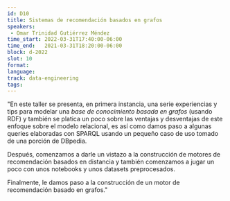 ```yaml
---
id: D10
title: Sistemas de recomendación basados en grafos
speakers:
 - Omar Trinidad Gutiérrez Méndez
time_start: 2022-03-31T17:40:00-06:00
time_end:   2021-03-31T18:20:00-06:00
block: d-2022
slot: 10
format: 
language: 
track: data-engineering
tags:
---
```


"En este taller se presenta, en primera instancia, una serie experiencias y tips para modelar una _base de conocimiento basada en grafos_ (usando RDF) y también se platica un poco sobre las ventajas y desventajas de este enfoque sobre el modelo relacional, es así como damos paso a algunas queries elaboradas con SPARQL usando un pequeño caso de uso tomado de una porción de DBpedia.

Después, comenzamos a darle un vistazo a la construcción de motores de recomendación basados en distancia y también comenzamos a jugar un poco con unos notebooks y unos datasets preprocesados.

Finalmente, le damos paso a la construcción de un motor de recomendación basado en grafos."

